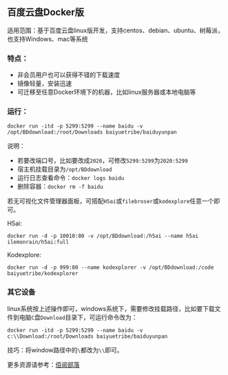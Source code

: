 ## 百度云盘Docker版

适用范围：基于百度云盘linux版开发，支持centos、debian、ubuntu、树莓派，也支持Windows、mac等系统

### 特点：

- 非会员用户也可以获得不错的下载速度
- 镜像轻量，安装迅速
- 可迁移至任意Docker环境下的机器，比如linux服务器或本地电脑等

### 运行：

```
docker run -itd -p 5299:5299 --name baidu -v /opt/BDdownload:/root/Downloads baiyuetribe/baiduyunpan
```

说明：

- 若要改端口号，比如要改成`2020`，可修改`5299:5299`为`2020:5299`
- 宿主机挂载目录为`/opt/BDdownload`
- 运行日志查看命令：`docker logs baidu`
- 删除容器：`docker rm -f baidu`

若无可视化文件管理器面板，可搭配`H5ai`或`filebroser`或`kodexplore`任意一个即可。

H5ai:

```
docker run -d -p 10010:80 -v /opt/BDdownload:/h5ai --name h5ai ilemonrain/h5ai:full
```

Kodexplore:

```
docker run -d -p 999:80 --name kodexplorer -v /opt/BDdownload:/code baiyuetribe/kodexplorer
```

### 其它设备

linux系统按上述操作即可，windows系统下，需要修改挂载路径，比如要下载文件到电脑`C`盘`Download`目录下，可运行命令改为：

```
docker run -itd -p 5299:5299 --name baidu -v c:\\Download:/root/Downloads baiyuetribe/baiduyunpan
```

技巧：将window路径中的`\`都改为`\\`即可。

更多资源请参考：[佰阅部落](https://baiyue.one)

